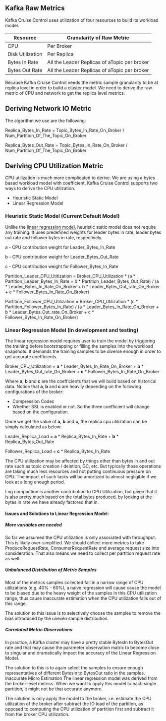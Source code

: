 ## Kafka Raw Metrics
Kafka Cruise Control uses utilization of four resources to build its workload model.

| Resource         | Granularity of Raw Metric                    |
|------------------|----------------------------------------------|
| CPU              | Per Broker                                   |
| Disk Utilization | Per Replica                                  |
| Bytes In Rate    | All the Leader Replicas of aTopic per broker |
| Bytes Out Rate   | All the Leader Replicas of aTopic per broker |

Because Kafka Cruise Control needs the metric sample granularity to be at replica level in order to build a cluster model. We need to derive the raw metric of CPU and network to get the replica level metrics.

## Deriving Network IO Metric
The algorithm we use are the following:

Replica_Bytes_In_Rate = 
Topic_Bytes_In_Rate_On_Broker / Num_Partition_Of_The_Topic_On_Broker

Replica_Bytes_Out_Rate = 
Topic_Bytes_In_Rate_On_Broker / Num_Partition_Of_The_Topic_On_Broker

## Deriving CPU Utilization Metric
CPU utilization is much more complicated to derive. We are using a bytes based workload model with coefficient. Kafka Cruise Control supports two ways to derive the CPU utilization.
* Heuristic Static Model
* Linear Regression Model

### Heuristic Static Model (Current Default Model)
Unlike the [linear regression model](https://github.com/linkedin/cruise-control/wiki/Build-the-cluster-workload-model#linear-regression-model), heuristic static model does not require any training. It uses predefined weights for leader bytes in rate, leader bytes out rate and follower bytes in rate, respectively.

a - CPU contribution weight for Leader_Bytes_In_Rate

b - CPU contribution weight for Leader_Bytes_Out_Rate

c - CPU contribution weight for Follower_Bytes_In_Rate

Partition_Leader_CPU_Utitization = 
Broker_CPU_Utilization * 
(a * Partition_Leader_Bytes_In_Rate + b * Partition_Leader_Bytes_Out_Rate) / 
(a * Leader_Bytes_In_Rate_On_Broker + b * Leader_Bytes_Out_rate_On_Broker + c * Follower_Bytes_In_Rate_On_Broker)

Partition_Follower_CPU_Utilization =
Broker_CPU_Utilization * 
(c * Partition_Follower_Bytes_In_Rate) / 
(a * Leader_Bytes_In_Rate_On_Broker + b * Leader_Bytes_Out_rate_On_Broker + c * Follower_Bytes_In_Rate_On_Broker)

### Linear Regression Model (In development and testing)
The linear regression model requires user to train the model by triggering the training before bootstrapping or filling the samples into the workload snapshots. It demands the training samples to be diverse enough in order to get accurate coefficients.

Broker_CPU_Utilization = 
**a** * Leader_Bytes_In_Rate_On_Broker + **b** * Leader_Bytes_Out_rate_On_Broker + **c** * Follower_Bytes_In_Rate_On_Broker

Where **a**, **b** and **c** are the coefficients that we will build based on historical data. Notice that **a**, **b** and **c** are heavily depending on the following configurations of the broker:
* Compression Codec
* Whether SSL is enabled or not.
So the three coefficient will change based on the configuration.

Once we get the value of **a**, **b** and **c**, the replica cpu utilization can be simply calculated as below:

Leader_Replica_Load = **a** * Replica_Bytes_In_Rate + **b** * Replica_Bytes_Out_Rate

Follower_Replica_Load = **c** * Replica_Bytes_In_Rate

The CPU utilization may be affected by things other than bytes in and out rate such as topic creation / deletion, GC, etc. But typically those operations are taking much less resources and not putting continuous pressure on CPU. The impact of such tasks will be amortized to almost negligible if we look at a long enough period.

Log compaction is another contribution to CPU Utilization, but given that it is also pretty much based on the total bytes produced, by looking at the bytes in rate we have already factored that in.

#### Issues and Solutions to Linear Regression Model:
##### More variables are needed
So far we assumed the CPU utilization is only associated with throughput. This is likely over-simplified. We should collect more metrics to take ProduceRequestRate, ConsumerRequestRate and average request size into consideration. That also means we need to collect per partition request rate as well.

##### Unbalanced Distribution of Metric Samples
Most of the metrics samples collected fall in a narrow range of CPU utilizations (e.g. 40% - 60%), a naive regression will cause cause the model to be biased due to the heavy weight of the samples in this CPU utilization range, thus cause inaccurate estimation when the CPU utilization falls out of this range.

The solution to this issue is to selectively choose the samples to remove the bias introduced by the uneven sample distribution.

##### Correlated Metric Observations
In practice, a Kafka cluster may have a pretty stable BytesIn to BytesOut rate and that may cause the parameter observation matrix to become close to singular and dramatically impact the accuracy of the Linear Regression Model. 

The solution to this is to again select the samples to ensure enough representatives of different BytesIn to BytesOut ratio in the samples.
Inaccurate Micro Estimation
The linear regression model was derived from the broker level metrics. When we want to apply this model to each single partition, it might not be that accurate anymore.

The solution is only apply the model to the broker, i.e. estimate the CPU utilization of the broker after subtract the IO load of the partition, as opposed to computing the CPU utilization of partition first and subtract it from the broker CPU utilization.